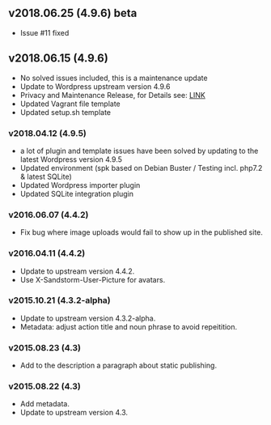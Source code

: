 ## v2018.06.25 (4.9.6) beta
- Issue #11 fixed
## v2018.06.15 (4.9.6)
- No solved issues included, this is a maintenance update
- Update to Wordpress upstream version 4.9.6
- Privacy and Maintenance Release, for Details see: [LINK](https://wordpress.org/news/2018/05/wordpress-4-9-6-privacy-and-maintenance-release/)
- Updated Vagrant file template
- Updated setup.sh template
### v2018.04.12 (4.9.5)
- a lot of plugin and template issues have been solved by updating to the latest Wordpress version 4.9.5
- Updated environment (spk based on Debian Buster / Testing incl. php7.2 & latest SQLite)
- Updated Wordpress importer plugin
- Updated SQLite integration plugin
### v2016.06.07 (4.4.2)
- Fix bug where image uploads would fail to show up in the published site.
### v2016.04.11 (4.4.2)
- Update to upstream version 4.4.2.
- Use X-Sandstorm-User-Picture for avatars.
### v2015.10.21 (4.3.2-alpha)
- Update to upstream version 4.3.2-alpha.
- Metadata: adjust action title and noun phrase to avoid repeitition.
### v2015.08.23 (4.3)
- Add to the description a paragraph about static publishing.
### v2015.08.22 (4.3)
- Add metadata.
- Update to upstream version 4.3.
